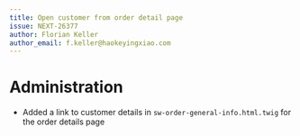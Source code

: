 ```yaml
---
title: Open customer from order detail page
issue: NEXT-26377
author: Florian Keller
author_email: f.keller@haokeyingxiao.com
---
```

# Administration
* Added a link to customer details in `sw-order-general-info.html.twig` for the order details page
